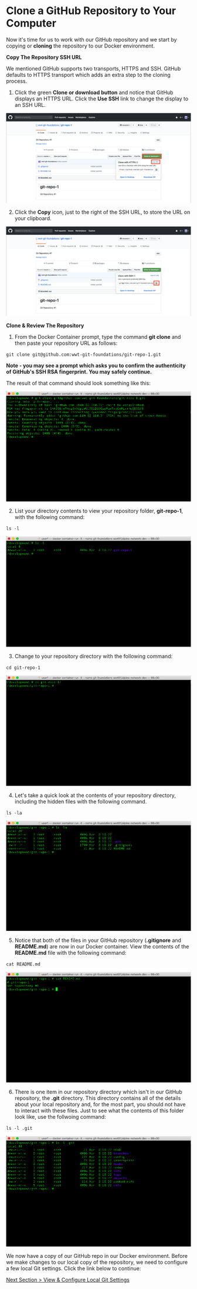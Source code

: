 # Clone a GitHub Repository to Your Computer

Now it's time for us to work with our GitHub repository and we start by copying or **cloning** the repository to our Docker environment.  



**Copy The Repository SSH URL**

We mentioned GitHub supports two transports, HTTPS and SSH.  GitHub defaults to HTTPS transport which adds an extra step to the cloning process.

1. Click the green **Clone or download button** and notice that GitHub displays an HTTPS URL.  Click the **Use SSH** link to change the display to an SSH URL.

![github-clone-https](../images/github-clone-https.png)



2. Click the **Copy** icon, just to the right of the SSH URL, to store the URL on your clipboard.

![github-clone-ssh](../images/github-clone-ssh.png)



**Clone & Review The Repository**

1. From the Docker Container prompt, type the command **git clone** and then paste your repository URL as follows:


```shell
git clone git@github.com:wwt-git-foundations/git-repo-1.git
```



**Note - you may see a prompt which asks you to confirm the authenticity of GitHub's SSH RSA fingerprint.  You may safely continue.**

The result of that command should look something like this:

![git-clone](../images/git-clone.png)



2. List your directory contents to view your repository folder, **git-repo-1**, with the following command:

```shell
ls -l
```

![container-root-ls](../images/container-root-ls.png)



3. Change to your repository directory with the following command:

```shell
cd git-repo-1
```

![container-cd-repo](../images/container-cd-repo.png)



4. Let's take a quick look at the contents of your repository directory, including the hidden files with the following command.

```shell
ls -la
```

![container-repo-ls](../images/container-repo-ls.png)



5. Notice that both of the files in your GitHub repository (**.gitignore** and **README.md**) are now in our Docker container.  View the contents of the **README.md** file with the following command:

```shell
cat README.md
```

![container-cat-readme](../images/container-cat-readme.png)



6. There is one item in our repository directory which isn't in our GitHub repository, the **.git** directory.  This directory contains all of the details about your local repository and, for the most part, you should not have to interact with these files.  Just to see what the contents of this folder look like, use the follwoing command:

```shell
ls -l .git
```

![container-ls-git](../images/container-ls-git.png)



We now have a copy of our GitHub repo in our Docker environment.  Before we make changes to our local copy of the repository, we need to configure a few local Git settings.  Click the link below to continue:

[Next Section > View & Configure Local Git Settings](section_6.md "View & Configure Local Git Settings")

